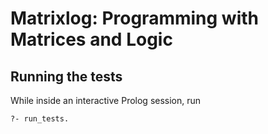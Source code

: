 Matrixlog: Programming with Matrices and Logic
==============================================

Running the tests
-----------------

While inside an interactive Prolog session, run

    ?- run_tests.
